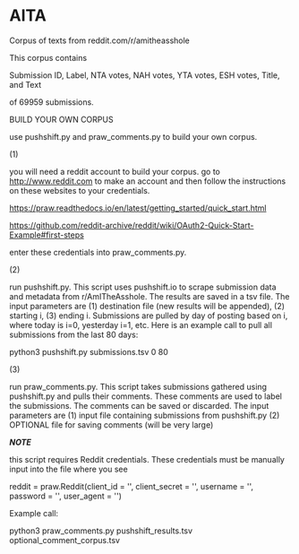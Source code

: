 # AITA
Corpus of texts from reddit.com/r/amitheasshole

This corpus contains

Submission ID, Label, NTA votes, NAH votes, YTA votes, ESH votes, Title, and Text

of 69959 submissions.

BUILD YOUR OWN CORPUS

use pushshift.py and praw_comments.py to build your own corpus.


(1)

you will need a reddit account to build your corpus. go to http://www.reddit.com to make an account and then follow the instructions on these websites to your credentials.

https://praw.readthedocs.io/en/latest/getting_started/quick_start.html

https://github.com/reddit-archive/reddit/wiki/OAuth2-Quick-Start-Example#first-steps

enter these credentials into praw_comments.py.

(2)

run pushshift.py. This script uses pushshift.io to scrape submission data and metadata from r/AmITheAsshole. The results are saved in a tsv file. The input parameters are (1) destination file (new results will be appended), (2) starting i, (3) ending i. Submissions are pulled by day of posting based on i, where today is i=0, yesterday i=1, etc. Here is an example call to pull all submissions from the last 80 days:

python3 pushshift.py submissions.tsv 0 80

(3)

run praw_comments.py. This script takes submissions gathered using pushshift.py and pulls their comments. These comments are used to label the submissions. The comments can be saved or discarded. The input parameters are (1) input file containing submissions from pushshift.py (2) OPTIONAL file for saving comments (will be very large)

***NOTE*** 

this script requires Reddit credentials. These credentials must be manually input into the file where you see

reddit = praw.Reddit(client_id = '',
					client_secret = '',
					username = '',
					password = '',
					user_agent = '')

Example call:

python3 praw_comments.py pushshift_results.tsv optional_comment_corpus.tsv
